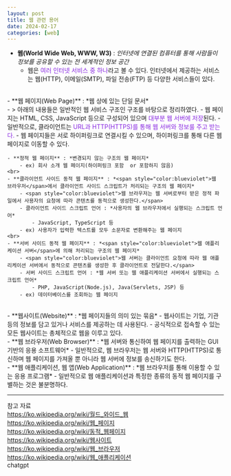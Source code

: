 ```yaml
---
layout: post
title: 웹 관련 용어
date: 2024-02-17
categories: [web]
---
```

- **웹(World Wide Web, WWW, W3)** : *인터넷에 연결된 컴퓨터를 통해 사람들이 정보를 공유할 수 있는 전 세계적인 정보 공간*
    - 웹은 <span style="color:blueviolet">여러 인터넷 서비스 중 하나</span>라고 볼 수 있다. 인터넷에서 제공하는 서비스는 웹(HTTP), 이메일(SMTP), 파일 전송(FTP) 등 다양한 서비스들이 있다.  
<br>  
- **웹 페이지(Web Page)** : *웹 상에 있는 단일 문서*   
    <br>
    - > 아래의 내용들은 일반적인 웹 서비스 구조인 <Client → Web Server → WAS> 구조를 바탕으로 정리하였다.
    - 웹 페이지는 HTML, CSS, JavaScript 등으로 구성되어 있으며 <span style="color:blueviolet">대부분 웹 서버에 저장</span>된다. 
    - 일반적으로, 클라이언트는 <span style="color:blueviolet">URL과 HTTP(HTTPS)를 통해 웹 서버와 정보룰 주고 받는다.</span>    
    - 웹 페이지들은 서로 하이퍼링크로 연결시킬 수 있으며, 하이퍼링크를 통해 다른 웹 페이지로 이동할 수 있다.  

    - **정적 웹 페이지** : *변경되지 않는 구조의 웹 페이지*  
        - ex) 회사 소개 웹 페이지(하이퍼링크 포함  or 포함하지 않음)  
    <br>  
    - **클라이언트 사이드 동적 웹 페이지** : *<span style="color:blueviolet">웹 브라우저</span>에서 클라이언트 사이드 스크립트가 처리되는 구조의 웹 페이지*
        - <span style="color:blueviolet">웹 브라우저는 웹 서버로부터 받은 정적 파일에서 사용자의 요청에 따라 콘텐츠를 동적으로 생성한다.</span>
        - 클라이언트 사이드 스크립트 언어 : *사용자의 웹 브라우저에서 실행되는 스크립트 언어*    
            - JavaScript, TypeScript 등  
        - ex) 사용자가 입력한 텍스트를 모두 소문자로 변환해주는 웹 페이지  
    <br>
    - **서버 사이드 동적 웹 페이지** : *<span style="color:blueviolet">웹 애플리케이션 서버</span>에 의해 처리되는 구조의 웹 페이지* 
        - <span style="color:blueviolet">웹 서버는 클라이언트 요청에 따라 웹 애플리케이션 서버에서 동적으로 콘텐츠를 생성한 후 클라이언트로 전달한다.</span>    
        - 서버 사이드 스크립트 언어 : *웹 서버 또는 웹 애플리케이션 서버에서 실행되는 스크립트 언어*  
            - PHP, JavaScript(Node.js), Java(Servlets, JSP) 등  
        - ex) 데이터베이스를 조회하는 웹 페이지  
<br>
- **웹사이트(Website)** : *웹 페이지들의 의미 있는 묶음*
    - 웹사이트는 기업, 기관 등의 정보를 담고 있거나 서비스를 제공하는 데 사용된다.
    - 공식적으로 접속할 수 있는 모든 웹사이트는 총체적으로 웹을 이루고 있다.  
<br>
- **웹 브라우저(Web Browser)** : *웹 서버와 통신하여 웹 페이지를 출력하는 GUI 기반의 응용 소프트웨어*
    - 일반적으로, 웹 브라우저는 웹 서버와 HTTP(HTTPS)로 통신하며 웹 페이지를 가져올 뿐 아니라 웹 서버에 정보를 송신하기도 한다.   
<br>
- **웹 애플리케이션, 웹 앱(Web Application)** : *웹 브라우저를 통해 이용할 수 있는 응용 프로그램*  
    - 일반적으로 웹 애플리케이션과 특정한 종류의 동적 웹 페이지를 구별하는 것은 불분명하다.  

---
참고 자료  
https://ko.wikipedia.org/wiki/월드_와이드_웹  
https://ko.wikipedia.org/wiki/웹_페이지  
https://ko.wikipedia.org/wiki/동적_웹페이지  
https://ko.wikipedia.org/wiki/웹사이트  
https://ko.wikipedia.org/wiki/웹_브라우저  
https://ko.wikipedia.org/wiki/웹_애플리케이션  
chatgpt
